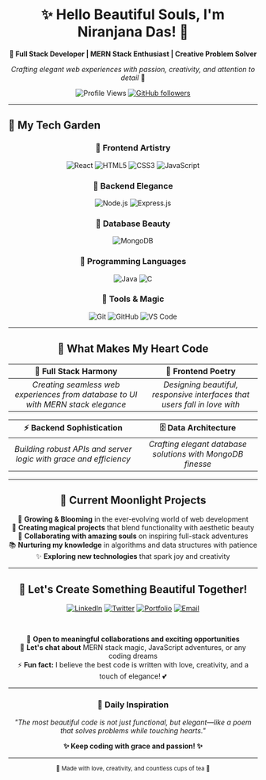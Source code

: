<div align="center">
  
# ✨ Hello Beautiful Souls, I'm Niranjana Das! 💜

**💎 Full Stack Developer | MERN Stack Enthusiast | Creative Problem Solver**

*Crafting elegant web experiences with passion, creativity, and attention to detail* 🌸

![Profile Views](https://komarev.com/ghpvc/?username=NiranjanaDas&color=FF69B4&style=for-the-badge&label=Profile+Visits+💕)
[![GitHub followers](https://img.shields.io/github/followers/NiranjanaDas?style=for-the-badge&color=DA70D6&label=Lovely+Followers+🦋)](https://github.com/NiranjanaDas)

</div>

---

## 🌺 My Tech Garden

<div align="center">

### 🎨 Frontend Artistry
![React](https://img.shields.io/badge/React-FF69B4?style=for-the-badge&logo=react&logoColor=white&labelColor=FFB6C1)
![HTML5](https://img.shields.io/badge/HTML5-FF1493?style=for-the-badge&logo=html5&logoColor=white)
![CSS3](https://img.shields.io/badge/CSS3-DA70D6?style=for-the-badge&logo=css3&logoColor=white)
![JavaScript](https://img.shields.io/badge/JavaScript-FFD700?style=for-the-badge&logo=javascript&logoColor=black)

### 💎 Backend Elegance
![Node.js](https://img.shields.io/badge/Node.js-98FB98?style=for-the-badge&logo=node.js&logoColor=black)
![Express.js](https://img.shields.io/badge/Express.js-DDA0DD?style=for-the-badge&logo=express&logoColor=white)

### 🌸 Database Beauty
![MongoDB](https://img.shields.io/badge/MongoDB-FFB6C1?style=for-the-badge&logo=mongodb&logoColor=black)

### 🦋 Programming Languages
![Java](https://img.shields.io/badge/Java-F0E68C?style=for-the-badge&logo=java&logoColor=black)
![C](https://img.shields.io/badge/C-DEB887?style=for-the-badge&logo=c&logoColor=black)

### 🌟 Tools & Magic
![Git](https://img.shields.io/badge/Git-FFA07A?style=for-the-badge&logo=git&logoColor=white)
![GitHub](https://img.shields.io/badge/GitHub-D8BFD8?style=for-the-badge&logo=github&logoColor=black)
![VS Code](https://img.shields.io/badge/VS%20Code-E6E6FA?style=for-the-badge&logo=visual%20studio%20code&logoColor=purple)

</div>

---

<div align="center">

## 💖 What Makes My Heart Code

</div>

<div align="center">

| 🌸 **Full Stack Harmony** | 🎨 **Frontend Poetry** |
|:---:|:---:|
| *Creating seamless web experiences from database to UI with MERN stack elegance* | *Designing beautiful, responsive interfaces that users fall in love with* |

| ⚡ **Backend Sophistication** | 🗄️ **Data Architecture** |
|:---:|:---:|
| *Building robust APIs and server logic with grace and efficiency* | *Crafting elegant database solutions with MongoDB finesse* |

</div>

---

<div align="center">

## 🌙 Current Moonlight Projects

</div>

<div align="center">

🌱 **Growing & Blooming** in the ever-evolving world of web development  
💫 **Creating magical projects** that blend functionality with aesthetic beauty  
🤝 **Collaborating with amazing souls** on inspiring full-stack adventures  
📚 **Nurturing my knowledge** in algorithms and data structures with patience  
✨ **Exploring new technologies** that spark joy and creativity  

</div>

---

<div align="center">

## 💌 Let's Create Something Beautiful Together!

[![LinkedIn](https://img.shields.io/badge/LinkedIn-FF69B4?style=for-the-badge&logo=linkedin&logoColor=white&labelColor=FFB6C1)](https://linkedin.com/in/niranjana-das)
[![Twitter](https://img.shields.io/badge/Twitter-DA70D6?style=for-the-badge&logo=twitter&logoColor=white)](https://twitter.com/niranjana_das)
[![Portfolio](https://img.shields.io/badge/Portfolio-FF1493?style=for-the-badge&logo=safari&logoColor=white)](https://niranjana-das.dev)
[![Email](https://img.shields.io/badge/Email-FFB6C1?style=for-the-badge&logo=gmail&logoColor=black)](mailto:niranjana.das@example.com)

<br>

💼 **Open to meaningful collaborations and exciting opportunities**  
🤔 **Let's chat about** MERN stack magic, JavaScript adventures, or any coding dreams  
⚡ **Fun fact:** I believe the best code is written with love, creativity, and a touch of elegance! 💕

</div>

---

<div align="center">

### 🌸 Daily Inspiration

*"The most beautiful code is not just functional, but elegant—like a poem that solves problems while touching hearts."*

**✨ Keep coding with grace and passion! ✨**

---

<sub>💖 Made with love, creativity, and countless cups of tea 🍵</sub>

</div>
